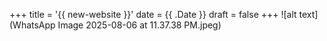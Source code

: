 +++
title = '{{ new-website }}'
date = {{ .Date }}
draft = false
+++
![alt text](WhatsApp Image 2025-08-06 at 11.37.38 PM.jpeg)